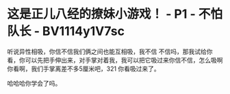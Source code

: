 # 这是正儿八经的撩妹小游戏！ - P1 - 不怕队长 - BV1114y1V7sc

听说异性相吸，你信不信我们俩之间也能互相吸，我不信 不信吗，那我试给你看，你可以先把手伸出来，对手掌对着我，我可以把它吸过来你信不信，怎么吸啊 你看啊，我们手掌离差不多5厘米吧，321 你看吸过来了。

哈哈哈你学会了吗。